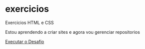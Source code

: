 # exercicios
 Exercicios HTML e CSS

 Estou aprendendo a criar sites e agora vou gerenciar repositorios

<a href="https://joaopedroluchi.github.io/exercicios-html-e-css/desafio/idroid"> Executar o Desafio </a>

